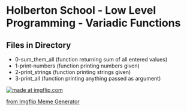 <h1>Holberton School - Low Level Programming - Variadic Functions</h1>

<h2>Files in Directory</h2>

- 0-sum_them_all (function returning sum of all entered values)
- 1-print-numbers (function printing numbers given)
- 2-print_strings (function printing strings given)
- 3-print_all (function printing anything passed as argument)

<a href="https://imgflip.com/i/848y1o"><img src="https://i.imgflip.com/848y1o.jpg" title="made at imgflip.com"/></a><div><a href="https://imgflip.com/memegenerator">from Imgflip Meme Generator</a></div>
